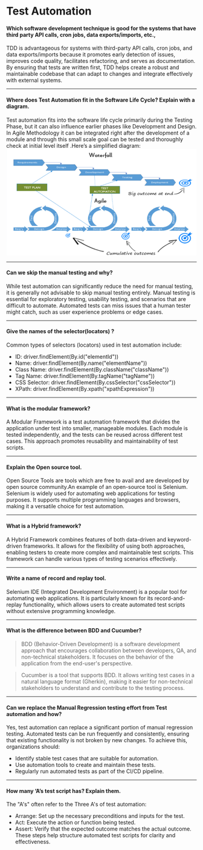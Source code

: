 # Test Automation

#### Which software development technique is good for the systems that have third party API calls, cron jobs, data exports/imports, etc.,

TDD is advantageous for systems with third-party API calls, cron jobs, and data exports/imports because it promotes early detection of issues, improves code quality, facilitates refactoring, and serves as documentation. By ensuring that tests are written first, TDD helps create a robust and maintainable codebase that can adapt to changes and integrate effectively with external systems.

<hr>

#### Where does Test Automation fit in the Software Life Cycle? Explain with a diagram.

Test automation fits into the software life cycle primarily during the Testing Phase, but it can also influence earlier phases like Development and Design.
In Agile Methodology it can be integrated right after the development of a module and through this small scale goal can be tested and thoroughly check at initial level itself .Here’s a simplified diagram:
![](./res/diagram_1.png)

<hr>

#### Can we skip the manual testing and why?

While test automation can significantly reduce the need for manual testing, it is generally not advisable to skip manual testing entirely. Manual testing is essential for exploratory testing, usability testing, and scenarios that are difficult to automate. Automated tests can miss issues that a human tester might catch, such as user experience problems or edge cases.

<hr>

#### Give the names of the selector(locators) ?

Common types of selectors (locators) used in test automation include:
- ID: driver.findElement(By.id("elementId"))
- Name: driver.findElement(By.name("elementName"))
- Class Name: driver.findElement(By.className("className"))
- Tag Name: driver.findElement(By.tagName("tagName"))
- CSS Selector: driver.findElement(By.cssSelector("cssSelector"))
- XPath: driver.findElement(By.xpath("xpathExpression"))

<hr>

#### What is the modular framework? 

A Modular Framework is a test automation framework that divides the application under test into smaller, manageable modules. Each module is tested independently, and the tests can be reused across different test cases. This approach promotes reusability and maintainability of test scripts.

<hr>

#### Explain the Open source tool.

Open Source Tools are tools which are free to avail and are developed by open source community.An example of an open-source tool is Selenium. Selenium is widely used for automating web applications for testing purposes. It supports multiple programming languages and browsers, making it a versatile choice for test automation.

<hr>

#### What is a Hybrid framework?

A Hybrid Framework combines features of both data-driven and keyword-driven frameworks. It allows for the flexibility of using both approaches, enabling testers to create more complex and maintainable test scripts. This framework can handle various types of testing scenarios effectively.

<hr>

#### Write a name of record and replay tool.

Selenium IDE (Integrated Development Environment) is a popular tool for automating web applications. It is particularly known for its record-and-replay functionality, which allows users to create automated test scripts without extensive programming knowledge. 

<hr>

#### What is the difference between BDD and Cucumber?

> BDD (Behavior-Driven Development) is a software development approach that encourages collaboration between developers, QA, and non-technical stakeholders. It focuses on the behavior of the application from the end-user's perspective.

> Cucumber is a tool that supports BDD. It allows writing test cases in a natural language format (Gherkin), making it easier for non-technical stakeholders to understand and contribute to the testing process.

<hr>

#### Can we replace the Manual Regression testing effort from Test automation and how?

Yes, test automation can replace a significant portion of manual regression testing. Automated tests can be run frequently and consistently, ensuring that existing functionality is not broken by new changes. To achieve this, organizations should:
- Identify stable test cases that are suitable for automation.
- Use automation tools to create and maintain these tests.
- Regularly run automated tests as part of the CI/CD pipeline.

<hr>

#### How many ‘A’s test script has? Explain them.
The "A's" often refer to the Three A's of test automation:
- Arrange: Set up the necessary preconditions and inputs for the test.
- Act: Execute the action or function being tested.
- Assert: Verify that the expected outcome matches the actual outcome.
These steps help structure automated test scripts for clarity and effectiveness.
